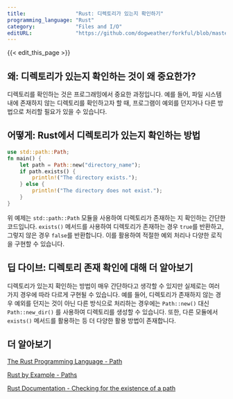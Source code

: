 ```yaml
---
title:                "Rust: 디렉토리가 있는지 확인하기"
programming_language: "Rust"
category:             "Files and I/O"
editURL:              "https://github.com/dogweather/forkful/blob/master/content/ko/rust/checking-if-a-directory-exists.md"
---
```


{{< edit_this_page >}}

## 왜: 디렉토리가 있는지 확인하는 것이 왜 중요한가?
디렉토리를 확인하는 것은 프로그래밍에서 중요한 과정입니다. 예를 들어, 파일 시스템 내에 존재하지 않는 디렉토리를 확인하고자 할 때, 프로그램이 예외를 던지거나 다른 방법으로 처리할 필요가 있을 수 있습니다.

## 어떻게: Rust에서 디렉토리가 있는지 확인하는 방법
```Rust
use std::path::Path;
fn main() {
    let path = Path::new("directory_name");
    if path.exists() {
        println!("The directory exists.");
    } else {
        println!("The directory does not exist.");
    }
}
```
위 예제는 `std::path::Path` 모듈을 사용하여 디렉토리가 존재하는 지 확인하는 간단한 코드입니다. `exists()` 메서드를 사용하여 디렉토리가 존재하는 경우 `true`를 반환하고, 그렇지 않은 경우 `false`를 반환합니다. 이를 활용하여 적절한 예외 처리나 다양한 로직을 구현할 수 있습니다.

## 딥 다이브: 디렉토리 존재 확인에 대해 더 알아보기
디렉토리가 있는지 확인하는 방법이 매우 간단하다고 생각할 수 있지만 실제로는 여러 가지 경우에 따라 다르게 구현될 수 있습니다. 예를 들어, 디렉토리가 존재하지 않는 경우 예외를 던지는 것이 아닌 다른 방식으로 처리하는 경우에는 `Path::new()` 대신 `Path::new_dir()` 를 사용하여 디렉토리를 생성할 수 있습니다. 또한, 다른 모듈에서 `exists()` 메서드를 활용하는 등 더 다양한 활용 방법이 존재합니다.

## 더 알아보기
[The Rust Programming Language - Path](https://doc.rust-lang.org/std/path/index.html)

[Rust by Example - Paths](https://doc.rust-lang.org/stable/rust-by-example/std_misc/file/create.html)

[Rust Documentation - Checking for the existence of a path](https://doc.rust-lang.org/std/fs/struct.File.html#method.create)